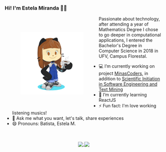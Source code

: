 ### Hi! I'm Estela Miranda 👋🏼

<img align="left" hspace="50" vspace="50" width="200" height="200" src="https://github.com/Estelamb/Estelamb/blob/master/myoctocat.png">


Passionate about technology, after attending a year of Mathematics Degree I chose to go deeper in computational applications, I entered the Bachelor's Degree in Computer Science in 2018 in UFV, Campus Florestal.

- 💻 I’m currently working on project [MinasCoders](http://minascoders.caf.ufv.br/), in addition to [Scientific Initiation in Software Engineering and Text Mining](http://nupessc.caf.ufv.br/Colminer.html)
- 🌱 I’m currently learning ReactJS
- ⚡ Fun fact: I'm love working listening musics!
- 💬 Ask me what you want, let's talk, share experiences
- 😄 Pronouns: Batista, Estela M.

<div align="center">
<br>
<br>
<a href="https://github.com/anuraghazra/github-readme-stats">
   <img align="center" src="https://github-readme-stats.vercel.app/api?username=estelamb&show_icons=true&count_private=true&layout=compact&hide=stars&include_all_commits=true&theme=dracula"/>
</a>
    <a href="https://github.com/anuraghazra/convoychat">
   <img align="center" src="https://github-readme-stats.vercel.app/api/top-langs/?username=estelamb&layout=compact&theme=dracula&count_private=true&langs_count=8&hide=makefile"/>
</a>
</div>











<!--

- 🔭 I’m currently working on ...
- 🌱 I’m currently learning ...
- 👯 I’m looking to collaborate on ...
- 🤔 I’m looking for help with ...
- 💬 Ask me about ...
- 📫 How to reach me: ...
- 😄 Pronouns: ...
- ⚡ Fun fact: ...
-->
